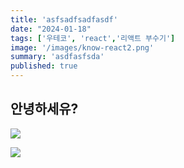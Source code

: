 ```yaml
---
title: 'asfsadfsadfasdf'
date: "2024-01-18"
tags: ['우테코', 'react','리액트 부수기']
image: '/images/know-react2.png'
summary: 'asdfasfsda'
published: true
---
```

## 안녕하세유?

![](images/Pasted%20image%2020240118121141.png)

![](images/Pasted%20image%2020240118125833.png)